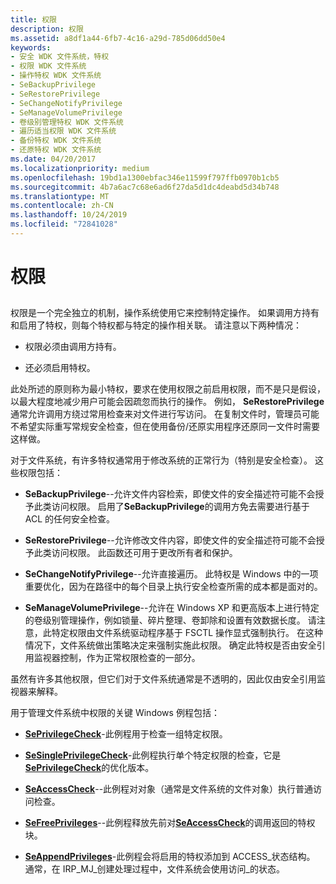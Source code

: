```yaml
---
title: 权限
description: 权限
ms.assetid: a8df1a44-6fb7-4c16-a29d-785d06dd50e4
keywords:
- 安全 WDK 文件系统，特权
- 权限 WDK 文件系统
- 操作特权 WDK 文件系统
- SeBackupPrivilege
- SeRestorePrivilege
- SeChangeNotifyPrivilege
- SeManageVolumePrivilege
- 卷级别管理特权 WDK 文件系统
- 遍历适当权限 WDK 文件系统
- 备份特权 WDK 文件系统
- 还原特权 WDK 文件系统
ms.date: 04/20/2017
ms.localizationpriority: medium
ms.openlocfilehash: 19bd1a1300ebfac346e11599f797ffb0970b1cb5
ms.sourcegitcommit: 4b7a6ac7c68e6ad6f27da5d1dc4deabd5d34b748
ms.translationtype: MT
ms.contentlocale: zh-CN
ms.lasthandoff: 10/24/2019
ms.locfileid: "72841028"
---
```

# <a name="privileges"></a>权限


## <span id="ddk_privileges_if"></span><span id="DDK_PRIVILEGES_IF"></span>


权限是一个完全独立的机制，操作系统使用它来控制特定操作。 如果调用方持有和启用了特权，则每个特权都与特定的操作相关联。 请注意以下两种情况：

-   权限必须由调用方持有。

-   还必须启用特权。

此处所述的原则称为最小特权，要求在使用权限之前启用权限，而不是只是假设，以最大程度地减少用户可能会因疏忽而执行的操作。 例如， **SeRestorePrivilege**通常允许调用方绕过常用检查来对文件进行写访问。 在复制文件时，管理员可能不希望实际重写常规安全检查，但在使用备份/还原实用程序还原同一文件时需要这样做。

对于文件系统，有许多特权通常用于修改系统的正常行为（特别是安全检查）。 这些权限包括：

-   **SeBackupPrivilege**--允许文件内容检索，即使文件的安全描述符可能不会授予此类访问权限。 启用了**SeBackupPrivilege**的调用方免去需要进行基于 ACL 的任何安全检查。

-   **SeRestorePrivilege**--允许修改文件内容，即使文件的安全描述符可能不会授予此类访问权限。 此函数还可用于更改所有者和保护。

-   **SeChangeNotifyPrivilege**--允许直接遍历。 此特权是 Windows 中的一项重要优化，因为在路径中的每个目录上执行安全检查所需的成本都是面对的。

-   **SeManageVolumePrivilege**--允许在 Windows XP 和更高版本上进行特定的卷级别管理操作，例如锁量、碎片整理、卷卸除和设置有效数据长度。 请注意，此特定权限由文件系统驱动程序基于 FSCTL 操作显式强制执行。 在这种情况下，文件系统做出策略决定来强制实施此权限。 确定此特权是否由安全引用监视器控制，作为正常权限检查的一部分。

虽然有许多其他权限，但它们对于文件系统通常是不透明的，因此仅由安全引用监视器来解释。

用于管理文件系统中权限的关键 Windows 例程包括：

-   [**SePrivilegeCheck**](https://docs.microsoft.com/windows-hardware/drivers/ddi/ntifs/nf-ntifs-seprivilegecheck)-此例程用于检查一组特定权限。

-   [**SeSinglePrivilegeCheck**](https://docs.microsoft.com/windows-hardware/drivers/ddi/ntddk/nf-ntddk-sesingleprivilegecheck)-此例程执行单个特定权限的检查，它是[**SePrivilegeCheck**](https://docs.microsoft.com/windows-hardware/drivers/ddi/ntifs/nf-ntifs-seprivilegecheck)的优化版本。

-   [**SeAccessCheck**](https://docs.microsoft.com/windows-hardware/drivers/ddi/wdm/nf-wdm-seaccesscheck)--此例程对对象（通常是文件系统的文件对象）执行普通访问检查。

-   [**SeFreePrivileges**](https://docs.microsoft.com/windows-hardware/drivers/ddi/ntifs/nf-ntifs-sefreeprivileges)--此例程释放先前对[**SeAccessCheck**](https://docs.microsoft.com/windows-hardware/drivers/ddi/wdm/nf-wdm-seaccesscheck)的调用返回的特权块。

-   [**SeAppendPrivileges**](https://docs.microsoft.com/windows-hardware/drivers/ddi/ntifs/nf-ntifs-seappendprivileges)-此例程会将启用的特权添加到 ACCESS\_状态结构。 通常，在 IRP\_MJ\_创建处理过程中，文件系统会使用访问\_的状态。

 

 




